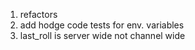 1. refactors
2. add hodge code tests for env. variables
3. last_roll is server wide not channel wide

